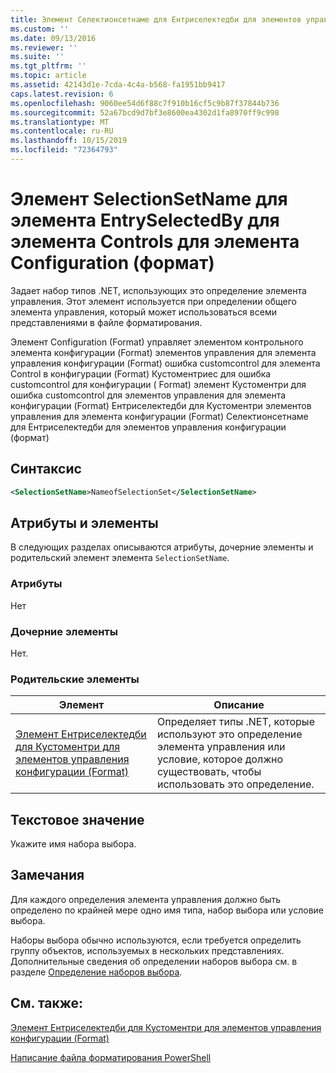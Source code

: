 ```yaml
---
title: Элемент Селектионсетнаме для Ентриселектедби для элементов управления конфигурации (Format) | Документация Майкрософт
ms.custom: ''
ms.date: 09/13/2016
ms.reviewer: ''
ms.suite: ''
ms.tgt_pltfrm: ''
ms.topic: article
ms.assetid: 42143d1e-7cda-4c4a-b568-fa1951bb9417
caps.latest.revision: 6
ms.openlocfilehash: 9060ee54d6f88c7f910b16cf5c9b87f37844b736
ms.sourcegitcommit: 52a67bcd9d7bf3e8600ea4302d1fa8970ff9c998
ms.translationtype: MT
ms.contentlocale: ru-RU
ms.lasthandoff: 10/15/2019
ms.locfileid: "72364793"
---
```

# <a name="selectionsetname-element-for-entryselectedby-for-controls-for-configuration-format"></a>Элемент SelectionSetName для элемента EntrySelectedBy для элемента Controls для элемента Configuration (формат)

Задает набор типов .NET, использующих это определение элемента управления. Этот элемент используется при определении общего элемента управления, который может использоваться всеми представлениями в файле форматирования.

Элемент Configuration (Format) управляет элементом контрольного элемента конфигурации (Format) элементов управления для элемента управления конфигурации (Format) ошибка customcontrol для элемента Control в конфигурации (Format) Кустоментриес для ошибка customcontrol для конфигурации ( Format) элемент Кустоментри для ошибка customcontrol для элементов управления для элемента конфигурации (Format) Ентриселектедби для Кустоментри элементов управления для элемента конфигурации (Format) Селектионсетнаме для Ентриселектедби для элементов управления конфигурации (формат)

## <a name="syntax"></a>Синтаксис

```xml
<SelectionSetName>NameofSelectionSet</SelectionSetName>

```

## <a name="attributes-and-elements"></a>Атрибуты и элементы

В следующих разделах описываются атрибуты, дочерние элементы и родительский элемент элемента `SelectionSetName`.

### <a name="attributes"></a>Атрибуты

Нет

### <a name="child-elements"></a>Дочерние элементы

Нет.

### <a name="parent-elements"></a>Родительские элементы

|Элемент|Описание|
|-------------|-----------------|
|[Элемент Ентриселектедби для Кустоментри для элементов управления конфигурации (Format)](./entryselectedby-element-for-customentry-for-controls-for-configuration-format.md)|Определяет типы .NET, которые используют это определение элемента управления или условие, которое должно существовать, чтобы использовать это определение.|

## <a name="text-value"></a>Текстовое значение

Укажите имя набора выбора.

## <a name="remarks"></a>Замечания

Для каждого определения элемента управления должно быть определено по крайней мере одно имя типа, набор выбора или условие выбора.

Наборы выбора обычно используются, если требуется определить группу объектов, используемых в нескольких представлениях. Дополнительные сведения об определении наборов выбора см. в разделе [Определение наборов выбора](./defining-selection-sets.md).

## <a name="see-also"></a>См. также:

[Элемент Ентриселектедби для Кустоментри для элементов управления конфигурации (Format)](./entryselectedby-element-for-customentry-for-controls-for-configuration-format.md)

[Написание файла форматирования PowerShell](./writing-a-powershell-formatting-file.md)

